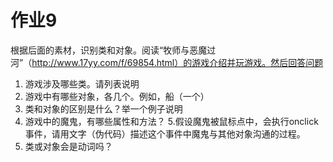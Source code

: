 # 作业9
根据后面的素材，识别类和对象。阅读“牧师与恶魔过河”（http://www.17yy.com/f/69854.html）的游戏介绍并玩游戏。然后回答问题 
1. 游戏涉及哪些类。请列表说明 
2. 游戏中有哪些对象，各几个。例如，船（一个） 
3. 类和对象的区别是什么？举一个例子说明 
4. 游戏中的魔鬼，有哪些属性和方法？ 
5.假设魔鬼被鼠标点中，会执行onclick事件，请用文字（伪代码）描述这个事件中魔鬼与其他对象沟通的过程。 
6. 类或对象会是动词吗？
